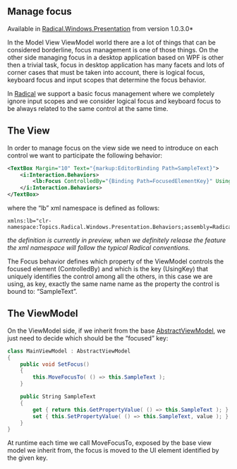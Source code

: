 ## Manage focus

Available in  [Radical.Windows.Presentation](http://nuget.org/packages/Radical.Windows.Presentation) from version 1.0.3.0*

In the Model View ViewModel world there are a lot of things that can be considered borderline, focus management is one of those things. On the other side managing focus in a desktop application based on WPF is other then a trivial task, focus in desktop application has many facets and lots of corner cases that must be taken into account, there is logical focus, keyboard focus and input scopes that determine the focus behavior.

In [Radical](https://github.com/RadicalFx/radical) we support a basic focus management where we completely ignore input scopes and we consider logical focus and keyboard focus to be always related to the same control at the same time.

## The View

In order to manage focus on the view side we need to introduce on each control we want to participate the following behavior:

```xml
<TextBox Margin="10" Text="{markup:EditorBinding Path=SampleText}">
    <i:Interaction.Behaviors>
        <lb:Focus ControlledBy="{Binding Path=FocusedElementKey}" UsingKey="SampleText" />
    </i:Interaction.Behaviors>
</TextBox>
```

where the “lb” xml namespace is defined as follows:

```
xmlns:lb="clr-namespace:Topics.Radical.Windows.Presentation.Behaviors;assembly=Radical.Windows.Presentation"
```

*the definition is currently in preview, when we definitely release the feature the xml namespace will follow the typical Radical conventions.*

The Focus behavior defines which property of the ViewModel controls the focused element (ControlledBy) and which is the key (UsingKey) that uniquely identifies the control among all the others, in this case we are using, as key, exactly the same name name as the property the control is bound to: “SampleText”.

## The ViewModel

On the ViewModel side, if we inherit from the base [AbstractViewModel](../mvvm/abstract-view-model.md), we just need to decide which should be the “focused” key:

```csharp
class MainViewModel : AbstractViewModel
{
    public void SetFocus() 
    {
        this.MoveFocusTo( () => this.SampleText );
    }

    public String SampleText
    {
        get { return this.GetPropertyValue( () => this.SampleText ); }
        set { this.SetPropertyValue( () => this.SampleText, value ); }
    }
}
```

At runtime each time we call MoveFocusTo, exposed by the base view model we inherit from, the focus is moved to the UI element identified by the given key.
